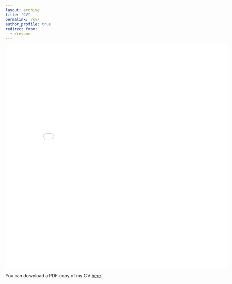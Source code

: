 ```yaml
---
layout: archive
title: "CV"
permalink: /cv/
author_profile: true
redirect_from:
  - /resume
---
```


<iframe src="/files/pdf/Chisom_CV.pdf" width="700" height="700" frameborder="no" border="0" marginwidth="0" marginheight="0"></iframe>

You can download a PDF copy of my CV [here](/files/pdf/Chisom_CV.pdf).
